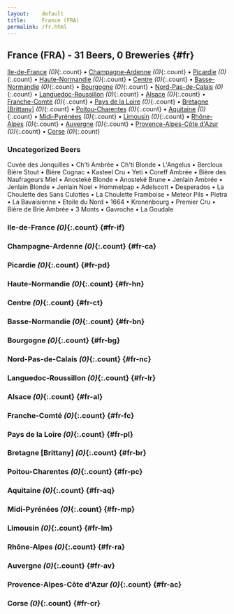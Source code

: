 ```yaml
---
layout:    default
title:     France (FRA)
permalink: /fr.html
---
```


## France (FRA) - 31 Beers, 0 Breweries {#fr}

[Ile-de-France](#fr-if) _(0)_{:.count} • [Champagne-Ardenne](#fr-ca) _(0)_{:.count} • [Picardie](#fr-pd) _(0)_{:.count} • [Haute-Normandie](#fr-hn) _(0)_{:.count} • [Centre](#fr-ct) _(0)_{:.count} • [Basse-Normandie](#fr-bn) _(0)_{:.count} • [Bourgogne](#fr-bg) _(0)_{:.count} • [Nord-Pas-de-Calais](#fr-nc) _(0)_{:.count} • [Languedoc-Roussillon](#fr-lr) _(0)_{:.count} • [Alsace](#fr-al) _(0)_{:.count} • [Franche-Comté](#fr-fc) _(0)_{:.count} • [Pays de la Loire](#fr-pl) _(0)_{:.count} • [Bretagne [Brittany]](#fr-br) _(0)_{:.count} • [Poitou-Charentes](#fr-pc) _(0)_{:.count} • [Aquitaine](#fr-aq) _(0)_{:.count} • [Midi-Pyrénées](#fr-mp) _(0)_{:.count} • [Limousin](#fr-lm) _(0)_{:.count} • [Rhône-Alpes](#fr-ra) _(0)_{:.count} • [Auvergne](#fr-av) _(0)_{:.count} • [Provence-Alpes-Côte d'Azur](#fr-ac) _(0)_{:.count} • [Corse](#fr-cr) _(0)_{:.count}

### Uncategorized Beers

Cuvée des Jonquilles   • Ch'ti Ambrée   • Ch'ti Blonde   • L'Angelus   • Bercloux Bière Stout   • Bière Cognac   • Kasteel Cru   • Yeti   • Coreff Ambrée   • Bière des Naufrageurs Miel   • Anosteké Blonde   • Anosteké Brune   • Jenlain Ambrée   • Jenlain Blonde   • Jenlain Noel   • Hommelpap   • Adelscott   • Desperados   • La Choulette des Sans Culottes   • La Choulette Framboise   • Meteor Pils   • Pietra   • La Bavaisienne   • Etoile du Nord   • 1664   • Kronenbourg   • Premier Cru   • Bière de Brie Ambrée   • 3 Monts   • Gavroche   • La Goudale  




### Ile-de-France _(0)_{:.count} {#fr-if}






### Champagne-Ardenne _(0)_{:.count} {#fr-ca}






### Picardie _(0)_{:.count} {#fr-pd}






### Haute-Normandie _(0)_{:.count} {#fr-hn}






### Centre _(0)_{:.count} {#fr-ct}






### Basse-Normandie _(0)_{:.count} {#fr-bn}






### Bourgogne _(0)_{:.count} {#fr-bg}






### Nord-Pas-de-Calais _(0)_{:.count} {#fr-nc}






### Languedoc-Roussillon _(0)_{:.count} {#fr-lr}






### Alsace _(0)_{:.count} {#fr-al}






### Franche-Comté _(0)_{:.count} {#fr-fc}






### Pays de la Loire _(0)_{:.count} {#fr-pl}






### Bretagne [Brittany] _(0)_{:.count} {#fr-br}






### Poitou-Charentes _(0)_{:.count} {#fr-pc}






### Aquitaine _(0)_{:.count} {#fr-aq}






### Midi-Pyrénées _(0)_{:.count} {#fr-mp}






### Limousin _(0)_{:.count} {#fr-lm}






### Rhône-Alpes _(0)_{:.count} {#fr-ra}






### Auvergne _(0)_{:.count} {#fr-av}






### Provence-Alpes-Côte d'Azur _(0)_{:.count} {#fr-ac}






### Corse _(0)_{:.count} {#fr-cr}





 
